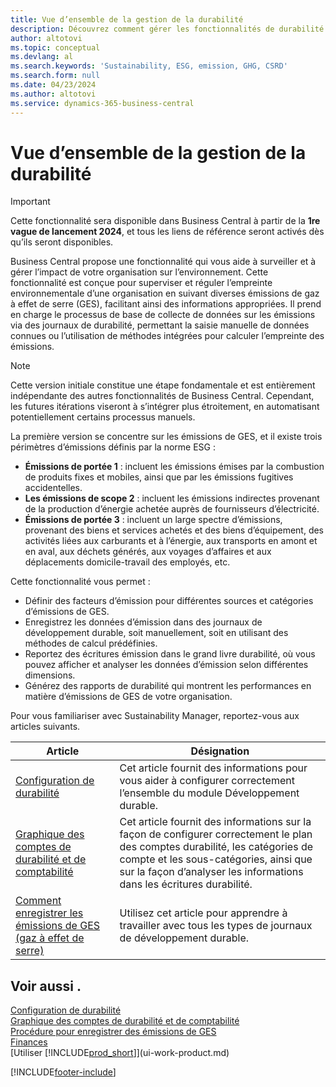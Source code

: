 ```yaml
---
title: Vue d’ensemble de la gestion de la durabilité
description: Découvrez comment gérer les fonctionnalités de durabilité avec les informations et ressources répertoriées.
author: altotovi
ms.topic: conceptual
ms.devlang: al
ms.search.keywords: 'Sustainability, ESG, emission, GHG, CSRD'
ms.search.form: null
ms.date: 04/23/2024
ms.author: altotovi
ms.service: dynamics-365-business-central
---
```


# <a name="sustainability-management-overview"></a>Vue d’ensemble de la gestion de la durabilité

>[!IMPORTANT]
>Cette fonctionnalité sera disponible dans Business Central à partir de la **1re vague de lancement 2024**, et tous les liens de référence seront activés dès qu’ils seront disponibles.

Business Central propose une fonctionnalité qui vous aide à surveiller et à gérer l’impact de votre organisation sur l’environnement. Cette fonctionnalité est conçue pour superviser et réguler l’empreinte environnementale d’une organisation en suivant diverses émissions de gaz à effet de serre (GES), facilitant ainsi des informations appropriées. Il prend en charge le processus de base de collecte de données sur les émissions via des journaux de durabilité, permettant la saisie manuelle de données connues ou l’utilisation de méthodes intégrées pour calculer l’empreinte des émissions. 

>[!NOTE]
>Cette version initiale constitue une étape fondamentale et est entièrement indépendante des autres fonctionnalités de Business Central. Cependant, les futures itérations viseront à s’intégrer plus étroitement, en automatisant potentiellement certains processus manuels.

La première version se concentre sur les émissions de GES, et il existe trois périmètres d’émissions définis par la norme ESG :  

- **Émissions de portée 1** : incluent les émissions émises par la combustion de produits fixes et mobiles, ainsi que par les émissions fugitives accidentelles.  
- **Les émissions de scope 2** : incluent les émissions indirectes provenant de la production d’énergie achetée auprès de fournisseurs d’électricité.   
- **Émissions de portée 3** : incluent un large spectre d’émissions, provenant des biens et services achetés et des biens d’équipement, des activités liées aux carburants et à l’énergie, aux transports en amont et en aval, aux déchets générés, aux voyages d’affaires et aux déplacements domicile-travail des employés, etc. 

Cette fonctionnalité vous permet :   

- Définir des facteurs d’émission pour différentes sources et catégories d’émissions de GES. 
- Enregistrez les données d’émission dans des journaux de développement durable, soit manuellement, soit en utilisant des méthodes de calcul prédéfinies.  
- Reportez des écritures émission dans le grand livre durabilité, où vous pouvez afficher et analyser les données d’émission selon différentes dimensions. 
- Générez des rapports de durabilité qui montrent les performances en matière d’émissions de GES de votre organisation.

Pour vous familiariser avec Sustainability Manager, reportez-vous aux articles suivants.  

|  Article  |  Désignation  |  
|--------|--------------| 
|[Configuration de durabilité](finance-sustainability-setup.md) | Cet article fournit des informations pour vous aider à configurer correctement l’ensemble du module Développement durable. |
|[Graphique des comptes de durabilité et de comptabilité](finance-sustainability-accounts-ledger.md) | Cet article fournit des informations sur la façon de configurer correctement le plan des comptes durabilité, les catégories de compte et les sous-catégories, ainsi que sur la façon d’analyser les informations dans les écritures durabilité. |
|[Comment enregistrer les émissions de GES (gaz à effet de serre)](finance-sustainability-journal.md) | Utilisez cet article pour apprendre à travailler avec tous les types de journaux de développement durable. |


## <a name="see-also"></a>Voir aussi .
[Configuration de durabilité](finance-sustainability-setup.md)   
[Graphique des comptes de durabilité et de comptabilité](finance-sustainability-accounts-ledger.md)   
[Procédure pour enregistrer des émissions de GES](finance-sustainability-journal.md)  
[Finances](finance.md)    
[Utiliser [!INCLUDE[prod_short](includes/prod_short.md)]](ui-work-product.md)  


[!INCLUDE[footer-include](includes/footer-banner.md)]

